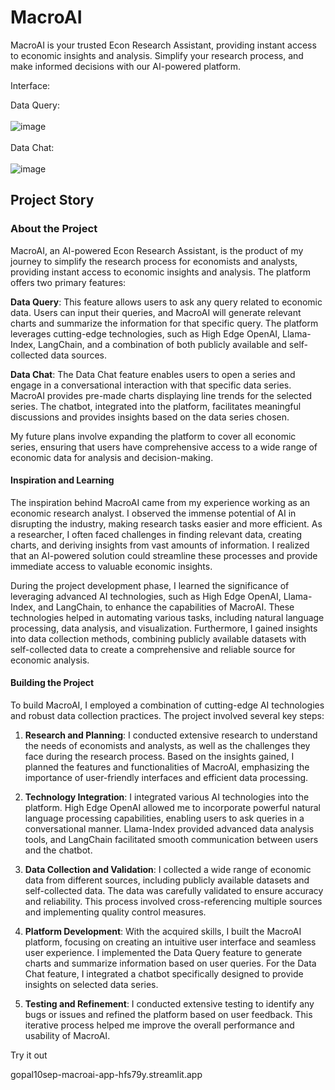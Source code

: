 # MacroAI
MacroAI is your trusted Econ Research Assistant, providing instant access to economic insights and analysis. Simplify your research process, and make informed decisions with our AI-powered platform. 

Interface:

Data Query: <br><br>
![image](https://github.com/gopal10sep/MacroAI/assets/12400625/cb1ce926-d352-4d9d-9bc7-82330dc3289c)
<br><br>
Data Chat:<br><br>
![image](https://github.com/gopal10sep/MacroAI/assets/12400625/f096f512-a800-4c0f-9a43-616124230829)

## Project Story

### About the Project

MacroAI, an AI-powered Econ Research Assistant, is the product of my journey to simplify the research process for economists and analysts, providing instant access to economic insights and analysis. The platform offers two primary features:

**Data Query**: This feature allows users to ask any query related to economic data. Users can input their queries, and MacroAI will generate relevant charts and summarize the information for that specific query. The platform leverages cutting-edge technologies, such as High Edge OpenAI, Llama-Index, LangChain, and a combination of both publicly available and self-collected data sources.

**Data Chat**: The Data Chat feature enables users to open a series and engage in a conversational interaction with that specific data series. MacroAI provides pre-made charts displaying line trends for the selected series. The chatbot, integrated into the platform, facilitates meaningful discussions and provides insights based on the data series chosen.

My future plans involve expanding the platform to cover all economic series, ensuring that users have comprehensive access to a wide range of economic data for analysis and decision-making.

#### Inspiration and Learning

The inspiration behind MacroAI came from my experience working as an economic research analyst. I observed the immense potential of AI in disrupting the industry, making research tasks easier and more efficient. As a researcher, I often faced challenges in finding relevant data, creating charts, and deriving insights from vast amounts of information. I realized that an AI-powered solution could streamline these processes and provide immediate access to valuable economic insights.

During the project development phase, I learned the significance of leveraging advanced AI technologies, such as High Edge OpenAI, Llama-Index, and LangChain, to enhance the capabilities of MacroAI. These technologies helped in automating various tasks, including natural language processing, data analysis, and visualization. Furthermore, I gained insights into data collection methods, combining publicly available datasets with self-collected data to create a comprehensive and reliable source for economic analysis.

#### Building the Project

To build MacroAI, I employed a combination of cutting-edge AI technologies and robust data collection practices. The project involved several key steps:

1. **Research and Planning**: I conducted extensive research to understand the needs of economists and analysts, as well as the challenges they face during the research process. Based on the insights gained, I planned the features and functionalities of MacroAI, emphasizing the importance of user-friendly interfaces and efficient data processing.
   
2. **Technology Integration**: I integrated various AI technologies into the platform. High Edge OpenAI allowed me to incorporate powerful natural language processing capabilities, enabling users to ask queries in a conversational manner. Llama-Index provided advanced data analysis tools, and LangChain facilitated smooth communication between users and the chatbot.
   
3. **Data Collection and Validation**: I collected a wide range of economic data from different sources, including publicly available datasets and self-collected data. The data was carefully validated to ensure accuracy and reliability. This process involved cross-referencing multiple sources and implementing quality control measures.
   
4. **Platform Development**: With the acquired skills, I built the MacroAI platform, focusing on creating an intuitive user interface and seamless user experience. I implemented the Data Query feature to generate charts and summarize information based on user queries. For the Data Chat feature, I integrated a chatbot specifically designed to provide insights on selected data series.
   
5. **Testing and Refinement**: I conducted extensive testing to identify any bugs or issues and refined the platform based on user feedback. This iterative process helped me improve the overall performance and usability of MacroAI.



Try it out

gopal10sep-macroai-app-hfs79y.streamlit.app
